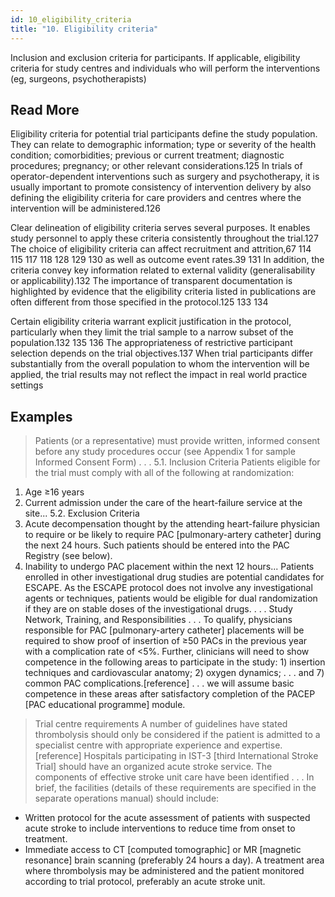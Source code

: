 ```yaml
---
id: 10_eligibility_criteria
title: "10. Eligibility criteria"
---
```

Inclusion and exclusion criteria for participants. If applicable, eligibility criteria for study centres and individuals who will perform the interventions (eg, surgeons, psychotherapists)

## Read More

Eligibility criteria for potential trial participants define the study population. They can relate to demographic information; type or severity of the health condition; comorbidities; previous or current treatment; diagnostic procedures; pregnancy; or other relevant considerations.125 In trials of operator-dependent interventions such as surgery and psychotherapy, it is usually important to promote consistency of intervention delivery by also defining the eligibility criteria for care providers and centres where the intervention will be administered.126

Clear delineation of eligibility criteria serves several purposes. It enables study personnel to apply these criteria consistently throughout the trial.127 The choice of eligibility criteria can affect recruitment and attrition,67 114 115 117 118 128 129 130 as well as outcome event rates.39 131 In addition, the criteria convey key information related to external validity (generalisability or applicability).132 The importance of transparent documentation is highlighted by evidence that the eligibility criteria listed in publications are often different from those specified in the protocol.125 133 134

Certain eligibility criteria warrant explicit justification in the protocol, particularly when they limit the trial sample to a narrow subset of the population.132 135 136 The appropriateness of restrictive participant selection depends on the trial objectives.137 When trial participants differ substantially from the overall population to whom the intervention will be applied, the trial results may not reflect the impact in real world practice settings

## Examples

> Patients (or a representative) must provide written, informed consent before any study procedures occur (see Appendix 1 for sample Informed Consent Form) . . .
5.1. Inclusion Criteria
Patients eligible for the trial must comply with all of the following at randomization:
1. Age ≥16 years
2. Current admission under the care of the heart-failure service at the site...
5.2. Exclusion Criteria
1. Acute decompensation thought by the attending heart-failure physician to require or be likely to require PAC [pulmonary-artery catheter] during the next 24 hours. Such patients should be entered into the PAC Registry (see below).
2. Inability to undergo PAC placement within the next 12 hours...
Patients enrolled in other investigational drug studies are potential candidates for ESCAPE. As the ESCAPE protocol does not involve any investigational agents or techniques, patients would be eligible for dual randomization if they are on stable doses of the investigational drugs. . . .
Study Network, Training, and Responsibilities
. . . To qualify, physicians responsible for PAC [pulmonary-artery catheter] placements will be required to show proof of insertion of ≥50 PACs in the previous year with a complication rate of <5%. Further, clinicians will need to show competence in the following areas to participate in the study: 1) insertion techniques and cardiovascular anatomy; 2) oxygen dynamics; . . . and 7) common PAC complications.[reference] . . . we will assume basic competence in these areas after satisfactory completion of the PACEP [PAC educational programme] module. 

> Trial centre requirements
A number of guidelines have stated thrombolysis should only be considered if the patient is admitted to a specialist centre with appropriate experience and expertise.[reference] Hospitals participating in IST-3 [third International Stroke Trial] should have an organized acute stroke service. The components of effective stroke unit care have been identified . . . In brief, the facilities (details of these requirements are specified in the separate operations manual) should include:
- Written protocol for the acute assessment of patients with suspected acute stroke to include interventions to reduce time from onset to treatment.
- Immediate access to CT [computed tomographic] or MR [magnetic resonance] brain scanning (preferably 24 hours a day).
A treatment area where thrombolysis may be administered and the patient monitored according to trial protocol, preferably an acute stroke unit.